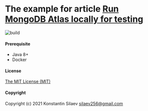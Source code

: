 # The example for article [Run MongoDB Atlas locally for testing](https://dev.to/silaev/run-mongodb-atlas-locally-for-testing-1mp9)    
![build](https://github.com/silaev/mongodb-replica-set-examples/workflows/build/badge.svg?branch=main)

#### Prerequisite
- Java 8+
- Docker

#### License
[The MIT License (MIT)](https://github.com/silaev/mongodb-replica-set-examples/blob/master/LICENSE/)

#### Copyright
Copyright (c) 2021 Konstantin Silaev <silaev256@gmail.com>